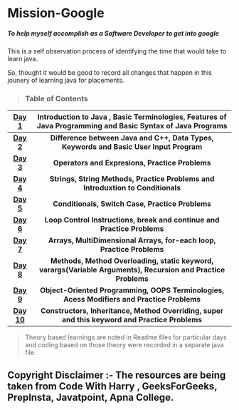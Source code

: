 # Mission-Google
##### To help myself accomplish as a Software Developer to get into google

This is a self observation process of identifying the time that would take to learn java.

So, thought it would be good to record all changes that happen in this jounery of learning java for placements.

> ### Table of Contents

| **[Day 1](https://github.com/manjunathnmessi/Mission-Google/tree/master/Day1)** | **Introduction to Java , Basic Terminologies, Features of Java Programming and Basic Syntax of Java Programs** |  
|:------------:|:------------:|
|  **[Day 2](https://github.com/manjunathnmessi/Mission-Google/tree/master/Day2)**  |  **Difference between Java and C++, Data Types, Keywords and Basic User Input Program** |   
|  **[Day 3](https://github.com/manjunathnmessi/Mission-Google/tree/master/Day3)** |    **Operators and Expresions, Practice Problems**    |
|  **[Day 4](https://github.com/manjunathnmessi/Mission-Google/tree/master/Day4)** |    **Strings, String Methods, Practice Problems and Introduxtion to Conditionals**    |
|  **[Day 5](https://github.com/manjunathnmessi/Mission-Google/tree/master/Day5)** |    **Conditionals, Switch Case, Practice Problems**    |
|  **[Day 6](https://github.com/manjunathnmessi/Mission-Google/tree/master/Day6)** |    **Loop Control Instructions, break and continue and Practice Problems**    |
|  **[Day 7](https://github.com/manjunathnmessi/Mission-Google/tree/master/Day7)** |    **Arrays, MultiDimensional Arrays, for-each loop, Practice Problems**    |
|  **[Day 8](https://github.com/manjunathnmessi/Mission-Google/tree/master/Day8)** |    **Methods, Method Overloading, static keyword, varargs(Variable Arguments), Recursion and Practice Problems**    |
|  **[Day 9](https://github.com/manjunathnmessi/Mission-Google/tree/master/Day9)** |    **Object-Oriented Programming, OOPS Terminologies, Acess Modifiers and Practice Problems**    |
|  **[Day 10 ](https://github.com/manjunathnmessi/Mission-Google/tree/master/Day10)** |    **Constructors, Inheritance, Method Overriding, super and this keyword and  Practice Problems**    |

> Theory based learnings are noted in Readme files for particular days and coding based on those theory were recorded in a separate java file.

## **Copyright Disclaimer** :- The resources are being taken from **Code With Harry** , **GeeksForGeeks**, **PrepInsta**, **Javatpoint**, **Apna College**.